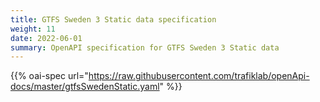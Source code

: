 ```yaml
---
title: GTFS Sweden 3 Static data specification
weight: 11
date: 2022-06-01
summary: OpenAPI specification for GTFS Sweden 3 Static data
---
```


{{% oai-spec url="https://raw.githubusercontent.com/trafiklab/openApi-docs/master/gtfsSwedenStatic.yaml" %}}